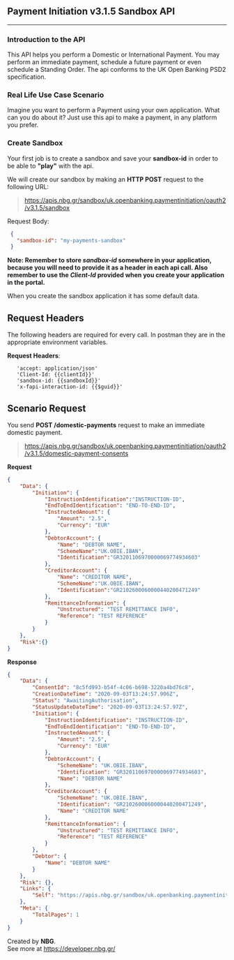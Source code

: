 ## **Payment Initiation v3.1.5 Sandbox API** 
****
### **Introduction to the API**
This API helps you perform a Domestic or International Payment. You may perform an immediate payment, schedule a future payment or even schedule a Standing Order.
The api conforms to the UK Open Banking PSD2 specification.

### **Real Life Use Case Scenario**
Imagine you want to perform a Payment using your own application. What can you do about it? Just use this api to make a payment, in any platform you prefer.

### **Create Sandbox**
Your first job is to create a sandbox and save your **sandbox-id** in order to be able to **"play"** with the api.

We will create our sandbox by making an **HTTP POST** request to the following URL:
> https://apis.nbg.gr/sandbox/uk.openbanking.paymentinitiation/oauth2/v3.1.5/sandbox

Request Body:
```json
 {
   "sandbox-id": "my-payments-sandbox"
 }
``` 

**Note: Remember to store *sandbox-id* somewhere in your application, because you will need to provide it as a header
in each api call. Also remember to use the *Client-Id* provided when you create your application in the portal.**

When you create the sandbox application it has some default data.
## **Request Headers**
The following headers are required for every call. In postman they are in the appropriate environment variables.

**Request Headers**:
```
   'accept: application/json'
   'Client-Id: {{clientId}}'
   'sandbox-id: {{sandboxId}}'
   'x-fapi-interaction-id: {{$guid}}'
``` 
## **Scenario Request**
You send **POST /domestic-payments** request to make an immediate domestic payment.
> https://apis.nbg.gr/sandbox/uk.openbanking.paymentinitiation/oauth2/v3.1.5/domestic-payment-consents

**Request**
```json
{
	"Data": {
		"Initiation": {
			"InstructionIdentification":"INSTRUCTION-ID",
			"EndToEndIdentification": "END-TO-END-ID",
			"InstructedAmount": {
				"Amount": "2.5",
				"Currency": "EUR"
			},
			"DebtorAccount": {
				"Name": "DEBTOR NAME",
				"SchemeName":"UK.OBIE.IBAN",
				"Identification":"GR3201106970000069774934603"
			},
			"CreditorAccount": {
				"Name": "CREDITOR NAME",
				"SchemeName":"UK.OBIE.IBAN",
				"Identification":"GR2102600060000440200471249"
			},
			"RemittanceInformation": {
				"Unstructured": "TEST REMITTANCE INFO",
				"Reference": "TEST REFERENCE"
			}
		}
	},
	"Risk":{}
}
``` 

**Response**
```json
{
    "Data": {
        "ConsentId": "8c5fd993-b54f-4c06-b698-3220a4bd76c8",
        "CreationDateTime": "2020-09-03T13:24:57.906Z",
        "Status": "AwaitingAuthorisation",
        "StatusUpdateDateTime": "2020-09-03T13:24:57.97Z",
        "Initiation": {
            "InstructionIdentification": "INSTRUCTION-ID",
            "EndToEndIdentification": "END-TO-END-ID",
            "InstructedAmount": {
                "Amount": "2.5",
                "Currency": "EUR"
            },
            "DebtorAccount": {
                "SchemeName": "UK.OBIE.IBAN",
                "Identification": "GR3201106970000069774934603",
                "Name": "DEBTOR NAME"
            },
            "CreditorAccount": {
                "SchemeName": "UK.OBIE.IBAN",
                "Identification": "GR2102600060000440200471249",
                "Name": "CREDITOR NAME"
            },
            "RemittanceInformation": {
                "Unstructured": "TEST REMITTANCE INFO",
                "Reference": "TEST REFERENCE"
            }
        },
        "Debtor": {
            "Name": "DEBTOR NAME"
        }
    },
    "Risk": {},
    "Links": {
        "Self": "https://apis.nbg.gr/sandbox/uk.openbanking.paymentinitiation/oauth2/v3.1.5/domestic-payment-consents/8c5fd993-b54f-4c06-b698-3220a4bd76c8"
    },
    "Meta": {
        "TotalPages": 1
    }
}

``` 


Created by **NBG**.\
See more at https://developer.nbg.gr/